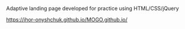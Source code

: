 

Adaptive landing page developed for practice using HTML/CSS/jQuery

https://ihor-onyshchuk.github.io/MOGO.github.io/
